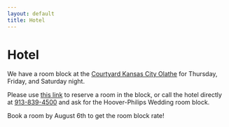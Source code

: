 ```yaml
---
layout: default
title: Hotel
---
```

# Hotel

We have a room block at the [Courtyard Kansas City Olathe](https://goo.gl/maps/4kjKNWEv5jw1x8Pa8) for Thursday, Friday, and Saturday night.

Please use [this link](https://www.marriott.com/events/start.mi?id=1685121756722&key=GRP) to reserve a room in the block, or call the hotel directly at [913-839-4500](tel:+19138394500) and ask for the Hoover-Philips Wedding room block.

Book a room by August 6th to get the room block rate!
